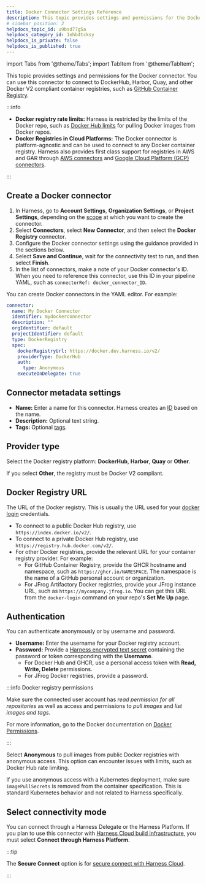 ```yaml
---
title: Docker Connector Settings Reference
description: This topic provides settings and permissions for the Docker Connector.
# sidebar_position: 2
helpdocs_topic_id: u9bsd77g5a
helpdocs_category_id: 1ehb4tcksy
helpdocs_is_private: false
helpdocs_is_published: true
---
```


import Tabs from '@theme/Tabs';
import TabItem from '@theme/TabItem';

This topic provides settings and permissions for the Docker connector. You can use this connector to connect to DockerHub, Harbor, Quay, and other Docker V2 compliant container registries, such as [GitHub Container Registry](/docs/continuous-integration/use-ci/build-and-upload-artifacts/build-and-push/build-and-push-to-ghcr.md).

:::info

* **Docker registry rate limits:** Harness is restricted by the limits of the Docker repo, such as [Docker Hub limits](https://docs.docker.com/docker-hub/download-rate-limit/) for pulling Docker images from Docker repos.
* **Docker Registries in Cloud Platforms:** The Docker connector is platform-agnostic and can be used to connect to any Docker container registry. Harness also provides first class support for registries in AWS and GAR through [AWS connectors](../add-aws-connector.md) and [Google Cloud Platform (GCP) connectors](../connect-to-google-cloud-platform-gcp.md).

:::

## Create a Docker connector

<Tabs>
  <TabItem value="Visual" label="Visual editor" default>

1. In Harness, go to **Account Settings**, **Organization Settings**, or **Project Settings**, depending on the [scope](https://developer.harness.io/docs/platform/role-based-access-control/rbac-in-harness/#permissions-hierarchy-scopes) at which you want to create the connector.
2. Select **Connectors**, select **New Connector**, and then select the **Docker Registry** connector.
3. Configure the Docker connector settings using the guidance provided in the sections below.
4. Select **Save and Continue**, wait for the connectivity test to run, and then select **Finish**.
5. In the list of connectors, make a note of your Docker connector's ID. When you need to reference this connector, use this ID in your pipeline YAML, such as `connectorRef: docker_connector_ID`.

</TabItem>
  <TabItem value="YAML" label="YAML editor">

You can create Docker connectors in the YAML editor. For example:

```yaml
connector:
  name: My Docker Connector
  identifier: mydockerconnector
  description: ""
  orgIdentifier: default
  projectIdentifier: default
  type: DockerRegistry
  spec:
    dockerRegistryUrl: https://docker.dev.harness.io/v2/
    providerType: DockerHub
    auth:
      type: Anonymous
    executeOnDelegate: true
```

</TabItem>
</Tabs>

## Connector metadata settings

* **Name:** Enter a name for this connector. Harness creates an [ID](/docs/platform//references/entity-identifier-reference.md) based on the name.
* **Description:** Optional text string.
* **Tags:** Optional [tags](/docs/platform/references/tags-reference.md).

## Provider type

Select the Docker registry platform: **DockerHub**, **Harbor**, **Quay** or **Other**.

If you select **Other**, the registry must be Docker V2 compliant.

## Docker Registry URL

The URL of the Docker registry. This is usually the URL used for your [docker login](https://docs.docker.com/engine/reference/commandline/login/) credentials.

* To connect to a public Docker Hub registry, use `https://index.docker.io/v2/`.
* To connect to a private Docker Hub registry, use `https://registry.hub.docker.com/v2/`.
* For other Docker registries, provide the relevant URL for your container registry provider. For example:
   * For GitHub Container Registry, provide the GHCR hostname and namespace, such as `https://ghcr.io/NAMESPACE`. The namespace is the name of a GitHub personal account or organization.
   * For JFrog Artifactory Docker registries, provide your JFrog instance URL, such as `https://mycompany.jfrog.io`. You can get this URL from the `docker-login` command on your repo's **Set Me Up** page.

## Authentication

You can authenticate anonymously or by username and password.

<Tabs>
  <TabItem value="unpw" label="Username and password" default>

* **Username:** Enter the username for your Docker registry account.
* **Password:** Provide a [Harness encrypted text secret](/docs/platform/secrets/add-use-text-secrets) containing the password or token corresponding with the **Username**.
  * For Docker Hub and GHCR, use a personal access token with **Read, Write, Delete** permissions.
  * For JFrog Docker registries, provide a password.

:::info Docker registry permissions

Make sure the connected user account has *read permission for all repositories* as well as access and permissions to *pull images* and *list images and tags*.

For more information, go to the Docker documentation on [Docker Permissions](https://docs.docker.com/datacenter/dtr/2.0/user-management/permission-levels/).

:::

</TabItem>
  <TabItem value="anonymous" label="Anonymous">

Select **Anonymous** to pull images from public Docker registries with anonymous access. This option can encounter issues with limits, such as Docker Hub rate limiting.

If you use anonymous access with a Kubernetes deployment, make sure `imagePullSecrets` is removed from the container specification. This is standard Kubernetes behavior and not related to Harness specifically.

</TabItem>
</Tabs>

## Select connectivity mode

You can connect through a Harness Delegate or the Harness Platform. If you plan to use this connector with [Harness Cloud build infrastructure](/docs/continuous-integration/use-ci/set-up-build-infrastructure/use-harness-cloud-build-infrastructure), you must select **Connect through Harness Platform**.

:::tip

The **Secure Connect** option is for [secure connect with Harness Cloud](/docs/continuous-integration/secure-ci/secure-connect).

:::
